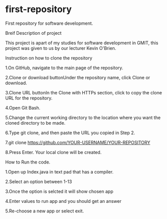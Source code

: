 # first-repository
First repository for software development.

Breif Description of project

This project is apart of my studies for software development in GMIT,
this project was given to us by our lecturer Kevin O'Brien.

Instruction on how to clone the repository 


1.On GitHub, navigate to the main page of the repository.

2.Clone or download buttonUnder the repository name, click Clone or download.

3.Clone URL buttonIn the Clone with HTTPs section, click  to copy the clone URL for the repository.

4.Open Git Bash.

5.Change the current working directory to the location where you want the cloned directory to be made.

6.Type git clone, and then paste the URL you copied in Step 2.

7.git clone https://github.com/YOUR-USERNAME/YOUR-REPOSITORY

8.Press Enter. Your local clone will be created.

How to Run the code.


1.Open up Index.java in text pad that has a compiler.

2.Select an option between 1-13

3.Once the option is selcted it will show chosen app 

4.Enter values to run app and you should get an answer 

5.Re-choose a new app or select exit.
